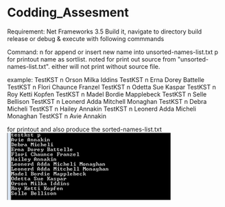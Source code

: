 # Codding_Assesment

Requirement: Net Frameworks 3.5
Build it, navigate to directory build release or debug & execute with following commmands

Command:
n for append or insert new name into unsorted-names-list.txt
p for printout name as sortlist. noted for print out source from "unsorted-names-list.txt". either will not print without source file.

example:
TestKST n Orson Milka Iddins 
TestKST n Erna Dorey Battelle 
TestKST n Flori Chaunce Franzel 
TestKST n Odetta Sue Kaspar 
TestKST n Roy Ketti Kopfen 
TestKST n Madel Bordie Mapplebeck 
TestKST n Selle Bellison 
TestKST n Leonerd Adda Mitchell Monaghan 
TestKST n Debra Micheli 
TestKST n Hailey Annakin 
TestKST n Leonerd Adda Micheli Monaghan 
TestKST n Avie Annakin 

for printout and also produce the sorted-names-list.txt
![screenshot](https://github.com/dhannysetyawan/Codding_Assesment/blob/master/Assesment.png)
